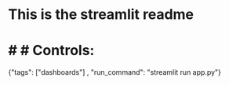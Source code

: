 # This is the streamlit readme

# # # Controls:
{"tags": ["dashboards"]
, "run_command": "streamlit run app.py"}
